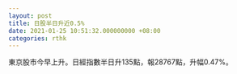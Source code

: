 ```yaml
---
layout: post
title: 日股半日升近0.5%
date: 2021-01-25 10:51:32.000000000 +08:00
categories: rthk
---
```


東京股市今早上升。日經指數半日升135點，報28767點，升幅0.47%。
